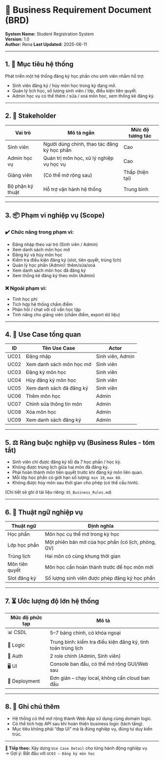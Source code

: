 # 📘 Business Requirement Document (BRD)
**System Name:** Student Registration System  
**Version:** 1.0  
**Author:** Rena
**Last Updated:** 2025-06-11  

---

## 1. 🎯 Mục tiêu hệ thống
Phát triển một hệ thống đăng ký học phần cho sinh viên nhằm hỗ trợ:
- Sinh viên đăng ký / hủy môn học trong kỳ đang mở.
- Quản lý lịch học, số lượng sinh viên / lớp, điều kiện tiên quyết.
- Admin học vụ có thể thêm / sửa / xoá môn học, xem thống kê đăng ký.

---

## 2. 👥 Stakeholder
| Vai trò         | Mô tả ngắn                                  | Mức độ tương tác |
|------------------|---------------------------------------------|------------------|
| Sinh viên        | Người dùng chính, thao tác đăng ký học phần | Cao              |
| Admin học vụ     | Quản trị môn học, xử lý nghiệp vụ học vụ    | Cao              |
| Giảng viên       | (Có thể mở rộng sau)                        | Thấp (hiện tại)  |
| Bộ phận kỹ thuật | Hỗ trợ vận hành hệ thống                    | Trung bình       |

---

## 3. 📦 Phạm vi nghiệp vụ (Scope)
### ✔️ Chức năng trong phạm vi:
- Đăng nhập theo vai trò (Sinh viên / Admin)
- Xem danh sách môn học mở
- Đăng ký và hủy môn học
- Kiểm tra điều kiện đăng ký (slot, tiên quyết, trùng lịch)
- Quản lý học phần (Admin): thêm/sửa/xoá
- Xem danh sách môn học đã đăng ký
- Xem thống kê đăng ký theo môn (Admin)

### ❌ Ngoài phạm vi:
- Tính học phí
- Tích hợp hệ thống chấm điểm
- Phản hồi / chat với cố vấn học tập
- Tính năng cho giảng viên (chấm điểm, export dữ liệu)

---

## 4. 🧩 Use Case tổng quan
| ID   | Tên Use Case                | Actor      |
|------|-----------------------------|------------|
| UC01 | Đăng nhập                   | Sinh viên, Admin |
| UC02 | Xem danh sách môn học mở   | Sinh viên  |
| UC03 | Đăng ký môn học             | Sinh viên  |
| UC04 | Hủy đăng ký môn học         | Sinh viên  |
| UC05 | Xem danh sách đã đăng ký    | Sinh viên  |
| UC06 | Thêm môn học                | Admin      |
| UC07 | Chỉnh sửa thông tin môn     | Admin      |
| UC08 | Xóa môn học                 | Admin      |
| UC09 | Xem danh sách đăng ký       | Admin      |

---

## 5. ⚖️ Ràng buộc nghiệp vụ (Business Rules - tóm tắt)
- Sinh viên chỉ được đăng ký tối đa 7 học phần / học kỳ.
- Không được trùng lịch giữa hai môn đã đăng ký.
- Phải hoàn thành môn tiên quyết trước khi đăng ký môn liên quan.
- Mỗi lớp học phần có giới hạn số lượng: `min 10`, `max 60`.
- Không được hủy môn sau thời gian cho phép (có thể cấu hình).

(Chi tiết sẽ ghi ở tài liệu riêng: `05_Business_Rules.md`)

---

## 6. 🧠 Thuật ngữ nghiệp vụ
| Thuật ngữ        | Định nghĩa |
|------------------|------------|
| Học phần         | Môn học cụ thể mở trong kỳ học |
| Lớp học phần     | Một phiên bản mở của học phần (có lịch, phòng, GV) |
| Trùng lịch       | Hai môn có cùng khung thời gian |
| Môn tiên quyết   | Môn học cần hoàn thành trước để học môn mới |
| Slot đăng ký     | Số lượng sinh viên được phép đăng ký học phần |

---

## 7. ⏳ Ước lượng độ lớn hệ thống
| Mức độ phức tạp | Mô tả |
|------------------|------|
| 📊 CSDL | 5–7 bảng chính, có khóa ngoại |
| 🧠 Logic | Trung bình: kiểm tra điều kiện đăng ký, tính toán trùng lịch |
| 🔐 Auth | 2 role chính (Admin, Sinh viên) |
| 🖥️ UI | Console ban đầu, có thể mở rộng GUI/Web sau |
| 🧱 Deployment | Đơn giản – chạy local, không cần cloud ban đầu |

---

## 8. 📝 Ghi chú thêm
- Hệ thống có thể mở rộng thành Web App sử dụng cùng domain logic.
- Có thể tích hợp API sau khi hoàn thiện business logic (tách tầng).
- Mục tiêu không phải “đẹp UI” mà là đúng nghiệp vụ, đúng tư duy kiến trúc.

---

**📌 Tiếp theo:** Xây dựng `Use Case Detail` cho từng hành động nghiệp vụ  
→ Gợi ý: Bắt đầu với `UC03 – Đăng ký môn học`

